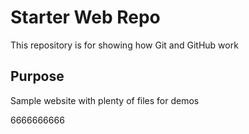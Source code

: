 # Starter Web Repo

This repository is for showing how Git and GitHub work

## Purpose

Sample website with plenty of files for demos

6666666666
